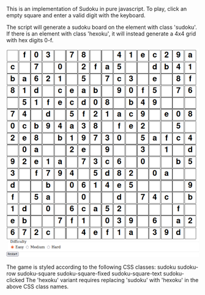 This is an implementation of Sudoku in pure javascript.
To play, click an empty square and enter a valid digit with the keyboard. 

The script will generate a sudoku board on the element with class 'sudoku'.
If there is an element with class 'hexoku', it will instead generate a 4x4 grid with hex digits 0-f.

![An example game](./sample.png "An example game")



The game is styled according to the following CSS classes:
sudoku
sudoku-row
sudoku-square
sudoku-square-fixed
sudoku-square-text
sudoku-clicked
The 'hexoku' variant requires replacing 'sudoku' with 'hexoku' in the above CSS class names.

